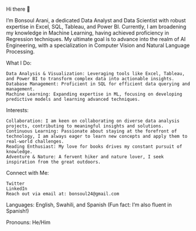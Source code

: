 Hi there 👋

I’m Bonsoul Arani, a dedicated Data Analyst and Data Scientist with robust expertise in Excel, SQL, Tableau, and Power BI. Currently, I am broadening my knowledge in Machine Learning, having achieved proficiency in Regression techniques. My ultimate goal is to advance into the realm of AI Engineering, with a specialization in Computer Vision and Natural Language Processing.

What I Do:

    Data Analysis & Visualization: Leveraging tools like Excel, Tableau, and Power BI to transform complex data into actionable insights.
    Database Management: Proficient in SQL for efficient data querying and management.
    Machine Learning: Expanding expertise in ML, focusing on developing predictive models and learning advanced techniques.

Interests:

    Collaboration: I am keen on collaborating on diverse data analysis projects, contributing to meaningful insights and solutions.
    Continuous Learning: Passionate about staying at the forefront of technology, I am always eager to learn new concepts and apply them to real-world challenges.
    Reading Enthusiast: My love for books drives my constant pursuit of knowledge.
    Adventure & Nature: A fervent hiker and nature lover, I seek inspiration from the great outdoors.

Connect with Me:

    Twitter
    LinkedIn
    Reach out via email at: bonsoul24@gmail.com

Languages: English, Swahili, and Spanish (Fun fact: I’m also fluent in Spanish!)

Pronouns: He/Him
